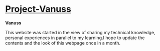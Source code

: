 [Project-Vanuss](https://navinnavi19.github.io/Project-Vanuss/docs)
===================================================================

**Vanuss**

This website was started in the view of sharing my technical knowledge, personal experiences in parallel to my learning.I hope to update the contents and the look of this webpage once in a month.
